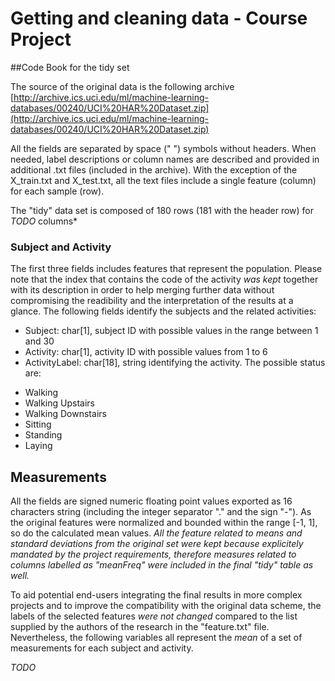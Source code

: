 # Getting and cleaning data - Course Project

##Code Book for the tidy set 

The source of the original data is the following archive [http://archive.ics.uci.edu/ml/machine-learning-databases/00240/UCI%20HAR%20Dataset.zip](http://archive.ics.uci.edu/ml/machine-learning-databases/00240/UCI%20HAR%20Dataset.zip)

All the fields are separated by space (" ") symbols without headers. When needed, label descriptions or column names are described and provided in additional .txt files (included in the archive).
With the exception of the X_train.txt and X_test.txt, all the text files include a single feature (column) for each sample (row).

The "tidy" data set is composed of 180 rows (181 with the header row) for _*TODO*_ columns*

### Subject and Activity

The first three fields includes features that represent the population. Please note that the index that contains the code of the activity *was kept* together with its description in order to help merging further data without compromising the readibility 
and the interpretation of the results at a glance.
The following fields identify the subjects and the related activities:

 * Subject: char[1], subject ID with possible values in the range between 1 and 30
 * Activity: char[1], activity ID with possible values from 1 to 6
 * ActivityLabel: char[18], string identifying the activity. The possible status are:
  - Walking
  - Walking Upstairs
  - Walking Downstairs
  - Sitting
  - Standing
  - Laying

## Measurements

All the fields are signed numeric floating point values exported as 16 characters string (including the integer separator "." and the sign "-"). As the original features were normalized and bounded within the range [-1, 1], so do the calculated mean values.
_All the feature related to means and standard deviations from the original set were kept because explicitely mandated by the project requirements, therefore measures related to columns labelled as "*meanFreq*" were included in the final "tidy" table as well._

To aid potential end-users integrating the final results in more complex projects and to improve the compatibility with the original data scheme, the labels of the selected features *were not changed* compared to the list supplied by the authors of the research in the "feature.txt" file.
Nevertheless, the following variables all represent the *mean* of a set of measurements for each subject and activity. 

 
_*TODO*_